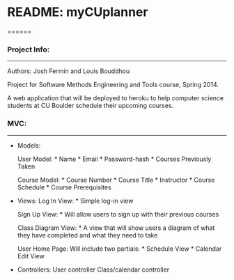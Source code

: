 # README: myCUplanner
======

### Project Info:
------
Authors: Josh Fermin and Louis Bouddhou

Project for Software Methods Engineering and Tools course, Spring 2014.

A web application that will be deployed to heroku to help computer science students at CU Boulder schedule their upcoming courses.

### MVC:
------
* Models: 

	User Model:
		* Name
		* Email
		* Password-hash
		* Courses Previously Taken

	Course Model:
		* Course Number
		* Course Title
		* Instructor
		* Course Schedule
		* Course Prerequisites


* Views:
	Log In View:
		* Simple log-in view

	Sign Up View:
		* Will allow users to sign up with their previous courses

	Class Diagram View:
		* A view that will show users a diagram of what they have completed and what they need to take

	User Home Page: Will include two partials:
		* Schedule View
		* Calendar Edit View

* Controllers:
	User controller
	Class/calendar controller


